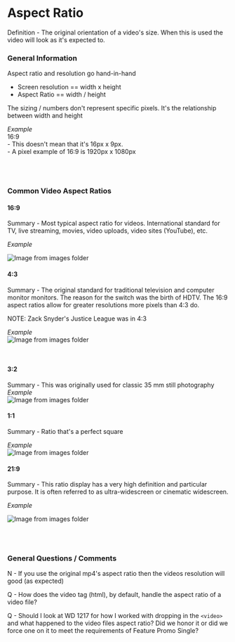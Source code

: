 # Aspect Ratio

Definition - The original orientation of a video's size. When this is used the video will look as it's expected to.



### General Information

Aspect ratio and resolution go hand-in-hand

- Screen resolution == width x height
- Aspect Ratio == width / height

The sizing / numbers don't represent specific pixels. It's the relationship between width and height

*Example*  
16:9  
	- This doesn't mean that it's 16px x 9px.  
	- A pixel example of 16:9 is 1920px x 1080px 

<br><br>

### Common Video Aspect Ratios 

#### 16:9 
Summary - Most typical aspect ratio for videos. International standard for TV, live streaming, movies, video uploads, video sites (YouTube), etc.  

*Example*  

![Image from images folder](~@source/images/frontend-development/aspect-ratio/aspect-ratio_16-9_example.png)


#### 4:3 
Summary - The original standard for traditional television and computer monitor monitors. The reason for the switch was the birth of HDTV. The 16:9 aspect ratios allow for greater resolutions more pixels than 4:3 do.  

NOTE: Zack Snyder's Justice League was in 4:3

*Example*  
![Image from images folder](~@source/images/frontend-development/aspect-ratio/aspect-ratio_4-3_example.png)

<br>

#### 3:2
Summary -  This was originally used for classic 35 mm still photography
*Example*  
![Image from images folder](~@source/images/frontend-development/aspect-ratio/aspect-ratio_3-2_example.png)


#### 1:1
Summary - Ratio that's a perfect square

*Example*  
![Image from images folder](~@source/images/frontend-development/aspect-ratio/aspect-ratio_1-1_example.png)




#### 21:9
Summary - This ratio display has a very high definition and particular purpose. It is often referred to as ultra-widescreen or cinematic widescreen.

*Example*  

![Image from images folder](~@source/images/frontend-development/aspect-ratio/aspect-ratio_21-9_example.png)

<br><br>

### General Questions / Comments

N - If you use the original mp4's aspect ratio then the videos resolution will good (as expected)

Q - How does the video tag (html), by default, handle the aspect ratio of a video file? 

Q - Should I look at WD 1217 for how I worked with dropping in the `<video>` and what happened to the video files aspect ratio? Did we honor it or did we force one on it to meet the requirements of Feature Promo Single?